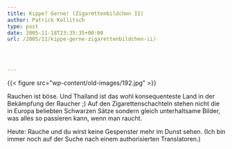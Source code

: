 ```yaml
---
title: Kippe? Gerne! (Zigarettenbildchen II)
author: Patrick Kollitsch
type: post
date: 2005-11-18T23:35:35+00:00
url: /2005/11/kippe-gerne-zigarettenbildchen-ii/




---
```

{{< figure src="wp-content/old-images/192.jpg" >}}

Rauchen ist böse. Und Thailand ist das wohl konsequenteste Land in der Bekämpfung der Raucher ;) Auf den Zigarettenschachteln stehen nicht die in Europa beliebten Schwarzen Sätze sondern gleich unterhaltsame Bilder, was alles so passieren kann, wenn man raucht.

Heute: Rauche und du wirst keine Gespenster mehr im Dunst sehen. (Ich bin immer noch auf der Suche nach einem authorisierten Translatoren.)
